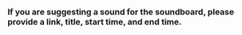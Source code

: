 ### If you are suggesting a sound for the soundboard, please provide a link, title, start time, and end time.
